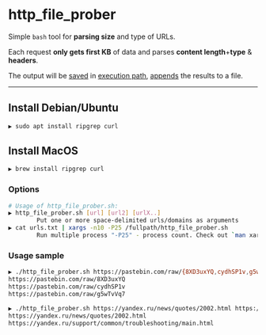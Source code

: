 # http_file_prober
Simple `bash` tool for **parsing size** and type of URLs.

Each request **only gets first KB** of data and parses **content length**+**type** & **headers**.

The output will be <u>saved</u> in <u>execution path</u>, <u>appends</u> the results to a file.

---

## Install Debian/Ubuntu
```bash
▶ sudo apt install ripgrep curl
```
## Install MacOS
```bash
▶ brew install ripgrep curl
```

### Options

```bash
# Usage of http_file_prober.sh:
▶ http_file_prober.sh [url] [url2] [urlX..]
        Put one or more space-delimited urls/domains as arguments
▶ cat urls.txt | xargs -n10 -P25 /fullpath/http_file_prober.sh
        Run multiple process "-P25" - process count. Check out `man xargs` for help
```

### Usage sample

```bash
▶ ./http_file_prober.sh https://pastebin.com/raw/{8XD3uxYQ,cydhSP1v,g5wTvVq7}
https://pastebin.com/raw/8XD3uxYQ                                                     | Null       | text/plain
https://pastebin.com/raw/cydhSP1v                                                     | Null       | text/plain
https://pastebin.com/raw/g5wTvVq7                                                     | Null       | text/plain

▶ ./http_file_prober.sh https://yandex.ru/news/quotes/2002.html https://yandex.ru/support/common/troubleshooting/main.html
https://yandex.ru/news/quotes/2002.html                                               | 6856       | text/html
https://yandex.ru/support/common/troubleshooting/main.html                            | 266851     | text/html
```

